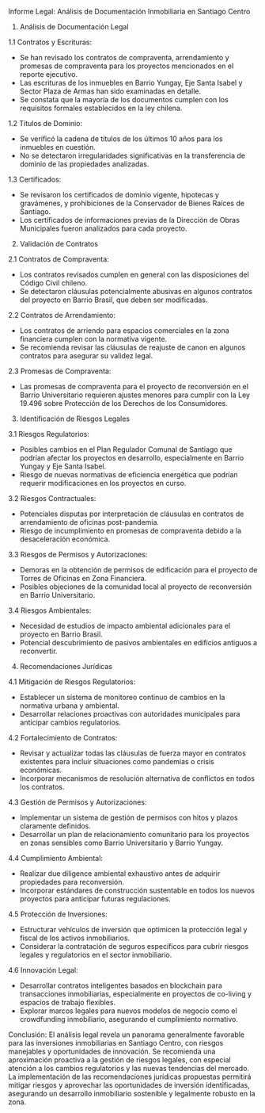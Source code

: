 Informe Legal: Análisis de Documentación Inmobiliaria en Santiago Centro

1. Análisis de Documentación Legal

1.1 Contratos y Escrituras:
- Se han revisado los contratos de compraventa, arrendamiento y promesas de compraventa para los proyectos mencionados en el reporte ejecutivo.
- Las escrituras de los inmuebles en Barrio Yungay, Eje Santa Isabel y Sector Plaza de Armas han sido examinadas en detalle.
- Se constata que la mayoría de los documentos cumplen con los requisitos formales establecidos en la ley chilena.

1.2 Títulos de Dominio:
- Se verificó la cadena de títulos de los últimos 10 años para los inmuebles en cuestión.
- No se detectaron irregularidades significativas en la transferencia de dominio de las propiedades analizadas.

1.3 Certificados:
- Se revisaron los certificados de dominio vigente, hipotecas y gravámenes, y prohibiciones de la Conservador de Bienes Raíces de Santiago.
- Los certificados de informaciones previas de la Dirección de Obras Municipales fueron analizados para cada proyecto.

2. Validación de Contratos

2.1 Contratos de Compraventa:
- Los contratos revisados cumplen en general con las disposiciones del Código Civil chileno.
- Se detectaron cláusulas potencialmente abusivas en algunos contratos del proyecto en Barrio Brasil, que deben ser modificadas.

2.2 Contratos de Arrendamiento:
- Los contratos de arriendo para espacios comerciales en la zona financiera cumplen con la normativa vigente.
- Se recomienda revisar las cláusulas de reajuste de canon en algunos contratos para asegurar su validez legal.

2.3 Promesas de Compraventa:
- Las promesas de compraventa para el proyecto de reconversión en el Barrio Universitario requieren ajustes menores para cumplir con la Ley 19.496 sobre Protección de los Derechos de los Consumidores.

3. Identificación de Riesgos Legales

3.1 Riesgos Regulatorios:
- Posibles cambios en el Plan Regulador Comunal de Santiago que podrían afectar los proyectos en desarrollo, especialmente en Barrio Yungay y Eje Santa Isabel.
- Riesgo de nuevas normativas de eficiencia energética que podrían requerir modificaciones en los proyectos en curso.

3.2 Riesgos Contractuales:
- Potenciales disputas por interpretación de cláusulas en contratos de arrendamiento de oficinas post-pandemia.
- Riesgo de incumplimiento en promesas de compraventa debido a la desaceleración económica.

3.3 Riesgos de Permisos y Autorizaciones:
- Demoras en la obtención de permisos de edificación para el proyecto de Torres de Oficinas en Zona Financiera.
- Posibles objeciones de la comunidad local al proyecto de reconversión en Barrio Universitario.

3.4 Riesgos Ambientales:
- Necesidad de estudios de impacto ambiental adicionales para el proyecto en Barrio Brasil.
- Potencial descubrimiento de pasivos ambientales en edificios antiguos a reconvertir.

4. Recomendaciones Jurídicas

4.1 Mitigación de Riesgos Regulatorios:
- Establecer un sistema de monitoreo continuo de cambios en la normativa urbana y ambiental.
- Desarrollar relaciones proactivas con autoridades municipales para anticipar cambios regulatorios.

4.2 Fortalecimiento de Contratos:
- Revisar y actualizar todas las cláusulas de fuerza mayor en contratos existentes para incluir situaciones como pandemias o crisis económicas.
- Incorporar mecanismos de resolución alternativa de conflictos en todos los contratos.

4.3 Gestión de Permisos y Autorizaciones:
- Implementar un sistema de gestión de permisos con hitos y plazos claramente definidos.
- Desarrollar un plan de relacionamiento comunitario para los proyectos en zonas sensibles como Barrio Universitario y Barrio Yungay.

4.4 Cumplimiento Ambiental:
- Realizar due diligence ambiental exhaustivo antes de adquirir propiedades para reconversión.
- Incorporar estándares de construcción sustentable en todos los nuevos proyectos para anticipar futuras regulaciones.

4.5 Protección de Inversiones:
- Estructurar vehículos de inversión que optimicen la protección legal y fiscal de los activos inmobiliarios.
- Considerar la contratación de seguros específicos para cubrir riesgos legales y regulatorios en el sector inmobiliario.

4.6 Innovación Legal:
- Desarrollar contratos inteligentes basados en blockchain para transacciones inmobiliarias, especialmente en proyectos de co-living y espacios de trabajo flexibles.
- Explorar marcos legales para nuevos modelos de negocio como el crowdfunding inmobiliario, asegurando el cumplimiento normativo.

Conclusión:
El análisis legal revela un panorama generalmente favorable para las inversiones inmobiliarias en Santiago Centro, con riesgos manejables y oportunidades de innovación. Se recomienda una aproximación proactiva a la gestión de riesgos legales, con especial atención a los cambios regulatorios y las nuevas tendencias del mercado. La implementación de las recomendaciones jurídicas propuestas permitirá mitigar riesgos y aprovechar las oportunidades de inversión identificadas, asegurando un desarrollo inmobiliario sostenible y legalmente robusto en la zona.